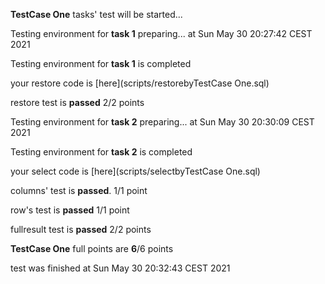 **TestCase One** tasks' test will be started...

Testing environment for **task 1**  preparing... at Sun May 30 20:27:42 CEST 2021

Testing environment for **task 1** is completed

your restore code is [here](scripts/restorebyTestCase One.sql)

restore test is **passed** 2/2 points

Testing environment for **task 2**  preparing... at Sun May 30 20:30:09 CEST 2021

Testing environment for **task 2** is completed

your select code is [here](scripts/selectbyTestCase One.sql)

columns' test is **passed**. 1/1 point

row's test is **passed** 1/1 point

fullresult test is **passed** 2/2 points

**TestCase One** full points are **6**/6 points

test was finished at Sun May 30 20:32:43 CEST 2021
